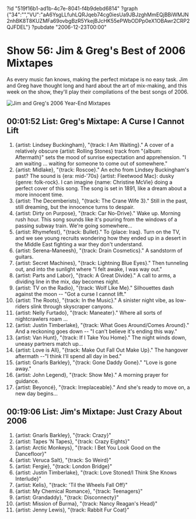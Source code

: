 ?id "519f16b1-ad1b-4c7e-8041-f4b9debd6814"
?graph {"34":"","VU":"aA6YsgLLfuhLQRJqeb74cg0iesUa9JBJzghMmEQjBBiWMJN2nhBK8T8KUZMFa69ovbgBzR5YkejBJcHK55ePWbODPp0eX1OBAwr2CRP2QJFDEL"}
?pubdate "2006-12-23T00:00"

# Show 56: Jim & Greg's Best of 2006 Mixtapes
As every music fan knows, making the perfect mixtape is no easy task. Jim and Greg have thought long and hard about the art of mix-making, and this week on the show, they'll play their compilations of the best songs of 2006.

![Jim and Greg's 2006 Year-End Mixtapes](https://static.soundopinions.org/images/mixtapes.jpg)


## 00:01:52 List: Greg's Mixtape: A Curse I Cannot Lift

1. {artist: Lindsey Buckingham}, "{track: I Am Waiting}." A cover of a relatively obscure {artist: Rolling Stones} track from "{album: Aftermath}" sets the mood of sunrise expectation and apprehension. "I am waiting ... waiting for someone to come out of somewhere." 
2. {artist: Midlake}, "{track: Roscoe}." An echo from Lindsey Buckingham's past? The sound is {era: mid-'70s} {artist: Fleetwood Mac}: dusky {genre: folk-rock}. I can imagine {name: Christine McVie} doing a perfect cover of this song. The song is set in 1891, like a dream about a more innocent time.
3. {artist: The Decemberists}, "{track: The Crane Wife 3}." Still in the past, still dreaming, but the innocence turns to despair.
4. {artist: Dirty on Purpose}, "{track: Car No-Drive}." Wake up. Morning rush hour. This song sounds like it's pouring from the windows of a passing subway train. We're going somewhere...
5. {artist: Rhymefest}, "{track: Bullet}." To {place: Iraq}. Turn on the TV, and we see young recruits wondering how they ended up in a desert in the Middle East fighting a war they don't understand.
6. {artist: Serena-Maneesh}, "{track: Drain Cosmetics}." A sandstorm of guitars.
7. {artist: Secret Machines}, "{track: Lightning Blue Eyes}." Then tunneling out, and into the sunlight where "I felt awake, I was way out."
8. {artist: Parts and Labor}, "{track: A Great Divide}." A call to arms, a dividing line in the mix, day becomes night. 
9. {artist: TV on the Radio}, "{track: Wolf Like Me}." Silhouettes dash against the moon -- "Got a curse I cannot lift." 
10. {artist: The Roots}, "{track: In the Music}." A sinister night vibe, as low-riders slink through skyscraper canyons.
11. {artist: Nelly Furtado}, "{track: Maneater}." Where all sorts of nightcrawlers roam ...
12. {artist: Justin Timberlake}, "{track: What Goes Around/Comes Around}." And a reckoning goes down -- "I can't believe it's ending this way."
13. {artist: Van Hunt}, "{track: If I Take You Home}." The night winds down, uneasy partners match up...
14. {artist: Love is All}, "{track: Make Out Fall Out Make Up}." The hangover aftermath --"I think I'll spend all day in bed."
15. {artist: Gnarls Barkley}, "{track: Gone Daddy Gone}." "Love is gone away."
16. {artist: John Legend}, "{track: Show Me}." A morning prayer for guidance.
17. {artist: Beyoncé}, "{track: Irreplaceable}." And she's ready to move on, a new day begins... 

## 00:19:06 List: Jim's Mixtape: Just Crazy About 2006

1. {artist: Gnarls Barkley}, "{track: Crazy}"
2. {artist: Tapes 'N Tapes}, "{track: Crazy Eights}"
3. {artist: Arctic Monkeys}, "{track: I Bet You Look Good on the Dancefloor}"
4. {artist: Veruca Salt}, "{track: So Weird}"
5. {artist: Fergie}, "{track: London Bridge}"
6. {artist: Justin Timberlake}, "{track: Love Stoned/I Think She Knows Interlude}"
7. {artist: Kelis}, "{track: 'Til the Wheels Fall Off}"
8. {artist: My Chemical Romance}, "{track: Teenagers}"
9. {artist: Grandaddy}, "{track: Disconnecty}"
10. {artist: Mission of Burma}, "{track: Nancy Reagan's Head}"
11. {artist: Jenny Lewis}, "{track: Rabbit Fur Coat}"
